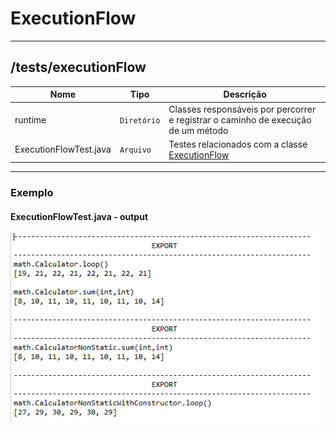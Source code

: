 # ExecutionFlow

<hr />

## /tests/executionFlow
|        Nome        |Tipo|Descrição|
|----------------|-------------------------------|-----------------------------|
| runtime|`Diretório`|Classes responsáveis por percorrer e registrar o caminho de execução de um método|
|ExecutionFlowTest.java|`Arquivo`| Testes relacionados com a classe [ExecutionFlow](https://github.com/williamniemiec/ExecutionFlow/blob/master/src/executionFlow/ExecutionFlow.java)|

<hr />

### Exemplo
#### ExecutionFlowTest.java - output
![ExecutionFlowTest.java - Output](https://github.com/williamniemiec/ExecutionFlow/blob/master/media/examples/ExecutionFlowTest_output.png)
